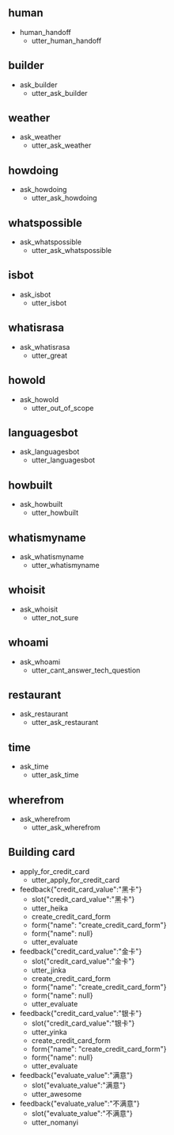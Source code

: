 ## human
* human_handoff
    - utter_human_handoff
## builder
* ask_builder
    - utter_ask_builder
## weather
* ask_weather
    - utter_ask_weather
## howdoing    
* ask_howdoing
    - utter_ask_howdoing
## whatspossible  
* ask_whatspossible
    - utter_ask_whatspossible
## isbot
* ask_isbot
    - utter_isbot
## whatisrasa
* ask_whatisrasa
    - utter_great
## howold
* ask_howold
    - utter_out_of_scope
## languagesbot
* ask_languagesbot
    - utter_languagesbot
## howbuilt
* ask_howbuilt
    - utter_howbuilt
## whatismyname
* ask_whatismyname
    - utter_whatismyname
## whoisit
* ask_whoisit
    - utter_not_sure
## whoami
* ask_whoami
    - utter_cant_answer_tech_question
## restaurant
* ask_restaurant
    - utter_ask_restaurant
## time
* ask_time
    - utter_ask_time
## wherefrom
* ask_wherefrom
    - utter_ask_wherefrom
    
    
    
    
    
    
    
    
    
    
    
    
    
    
    
    
    
## Building card
* apply_for_credit_card
    - utter_apply_for_credit_card
* feedback{"credit_card_value":"黑卡"}
    - slot{"credit_card_value":"黑卡"}
    - utter_heika
    - create_credit_card_form
    - form{"name": "create_credit_card_form"}
    - form{"name": null}
    - utter_evaluate
* feedback{"credit_card_value":"金卡"}
    - slot{"credit_card_value":"金卡"}
    - utter_jinka
    - create_credit_card_form
    - form{"name": "create_credit_card_form"}
    - form{"name": null}
    - utter_evaluate
* feedback{"credit_card_value":"银卡"}
    - slot{"credit_card_value":"银卡"}
    - utter_yinka      
    - create_credit_card_form
    - form{"name": "create_credit_card_form"}
    - form{"name": null}
    - utter_evaluate
* feedback{"evaluate_value":"满意"}
    - slot{"evaluate_value":"满意"}
    - utter_awesome
* feedback{"evaluate_value":"不满意"}
    - slot{"evaluate_value":"不满意"}
    - utter_nomanyi


    


